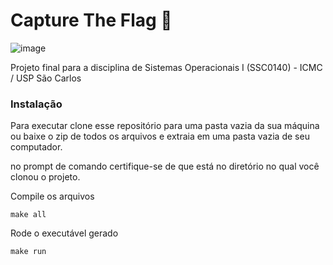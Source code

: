 # Capture The Flag 🚩

![image](https://user-images.githubusercontent.com/50035537/208537656-7560cf95-8706-418c-aacb-99c54caa2e98.png)

Projeto final para a disciplina de Sistemas Operacionais I (SSC0140) - ICMC / USP São Carlos

### Instalação

Para executar clone esse repositório para uma pasta vazia da sua máquina ou baixe o zip de todos os arquivos e extraia em uma pasta vazia de seu computador.

no prompt de comando certifique-se de que está no diretório no qual você clonou o projeto.

Compile os arquivos

```
make all
```

Rode o executável gerado

```
make run
```
